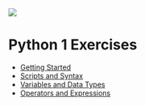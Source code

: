 <img src="https://github.com/stayahead-training/shared/blob/master/stayahead.png" />

# Python 1 Exercises

- [Getting Started](content/getting-started.md)
- [Scripts and Syntax](content/scripts-and-syntax.md)
- [Variables and Data Types](content/variables-and-data-types.md)
- [Operators and Expressions](content/operators-and-expressions.md)